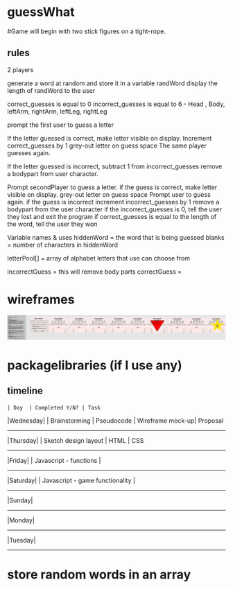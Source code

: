 # guessWhat
#Game will begin with two stick figures on a tight-rope.

## rules
 2 players

 generate a word at random and store it in a variable randWord
 display the length of  randWord to the user


 correct_guesses is equal to 0
 incorrect_guesses is equal to 6 - Head , Body, leftArm, rightArm, leftLeg, rightLeg

 prompt the first user to guess a letter

 If the letter guessed is correct, make letter visible on display.
 Increment correct_guesses by 1
 grey-out letter on guess space
 The same player guesses again.

 If the letter guessed is incorrect, subtract 1 from incorrect_guesses
 remove a bodypart from user character.

 Prompt secondPlayer to guess a letter.
 if the guess is correct, make letter visible on display.
 grey-out letter on guess space
 Prompt user to guess again.
 if the guess is incorrect increment incorrect_guesses by 1 
 remove a bodypart from the user character
 if the incorrect_guesses is 0, tell the user 
 they lost and exit the program
 if correct_guesses is equal to the length of the word, tell the user they won

 Variable names & uses
 hiddenWord = the word that is being guessed
 blanks = number of characters in hiddenWord

 letterPool[] = array of alphabet letters that use can choose from
 
 incorrectGuess = this will remove body parts
 correctGuess = 


# wireframes
![alt text](https://github.com/dev-Jbostick/guessWhat/blob/master/assets/wireframe.svg "Guess What Wireframe version 1")
# packagelibraries (if I use any)

## timeline
    | Day  | Completed Y/N? | Task

|Wednesday|       | Brainstorming | Pseudocode | Wireframe mock-up| Proposal
_______________________________________________________________
|Thursday|         | Sketch design layout | HTML | CSS
_______________________________________________________________
|Friday|        | Javascript - functions |
_______________________________________________________________
|Saturday|      | Javascript - game functionality |
_______________________________________________________________
|Sunday|
_______________________________________________________________
|Monday|
_______________________________________________________________
|Tuesday|
_______________________________________________________________
# store random words in an array
